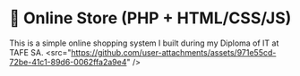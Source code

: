 
# 🛒 Online Store (PHP + HTML/CSS/JS)

This is a simple online shopping system I built during my Diploma of IT at TAFE SA.
<src="https://github.com/user-attachments/assets/971e55cd-72be-41c1-89d6-0062ffa2a9e4" />

